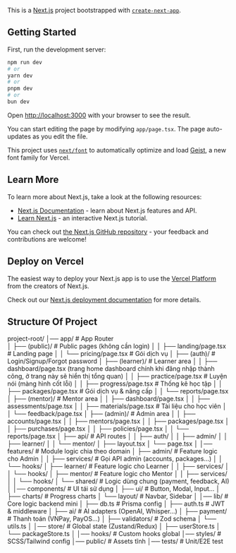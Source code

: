This is a [Next.js](https://nextjs.org) project bootstrapped with [`create-next-app`](https://nextjs.org/docs/app/api-reference/cli/create-next-app).

## Getting Started

First, run the development server:

```bash
npm run dev
# or
yarn dev
# or
pnpm dev
# or
bun dev
```

Open [http://localhost:3000](http://localhost:3000) with your browser to see the result.

You can start editing the page by modifying `app/page.tsx`. The page auto-updates as you edit the file.

This project uses [`next/font`](https://nextjs.org/docs/app/building-your-application/optimizing/fonts) to automatically optimize and load [Geist](https://vercel.com/font), a new font family for Vercel.

## Learn More

To learn more about Next.js, take a look at the following resources:

- [Next.js Documentation](https://nextjs.org/docs) - learn about Next.js features and API.
- [Learn Next.js](https://nextjs.org/learn) - an interactive Next.js tutorial.

You can check out [the Next.js GitHub repository](https://github.com/vercel/next.js) - your feedback and contributions are welcome!

## Deploy on Vercel

The easiest way to deploy your Next.js app is to use the [Vercel Platform](https://vercel.com/new?utm_medium=default-template&filter=next.js&utm_source=create-next-app&utm_campaign=create-next-app-readme) from the creators of Next.js.

Check out our [Next.js deployment documentation](https://nextjs.org/docs/app/building-your-application/deploying) for more details.

## Structure Of Project
project-root/
│── app/                              # App Router   
│   ├── (public)/                     # Public pages (không cần login)
│   │   ├── landing/page.tsx          # Landing page
│   │   └── pricing/page.tsx          # Gói dịch vụ
│   ├── (auth)/                       # Login/Signup/Forgot password
│   ├── (learner)/                    # Learner area
│   │   ├── dashboard/page.tsx        (trang home dashboard chính khi đăng nhập thành công, ở trang này sẽ hiển thị tổng quan)
│   │   ├── practice/page.tsx         # Luyện nói  (màng hình cốt lỗi)
│   │   ├── progress/page.tsx         # Thống kê học tập
│   │   ├── packages/page.tsx         # Gói dịch vụ & nâng cấp
│   │   └── reports/page.tsx
│   ├── (mentor)/                     # Mentor area
│   │   ├── dashboard/page.tsx
│   │   ├── assessments/page.tsx
│   │   ├── materials/page.tsx        # Tài liệu cho học viên
│   │   └── feedback/page.tsx
│   ├── (admin)/                      # Admin area
│   │   ├── accounts/page.tsx
│   │   ├── mentors/page.tsx
│   │   ├── packages/page.tsx
│   │   ├── purchases/page.tsx
│   │   ├── policies/page.tsx
│   │   └── reports/page.tsx
│   ├── api/                          # API routes
│   │   ├── auth/
│   │   ├── admin/
│   │   ├── learner/
│   │   └── mentor/
│   ├── layout.tsx
│   └── page.tsx
│
│── features/                         # Module logic chia theo domain
│   ├── admin/                        # Feature logic cho Admin
│   │   ├── services/                 # Gọi API admin (accounts, packages…)
│   │   └── hooks/
│   ├── learner/                      # Feature logic cho Learner
│   │   ├── services/
│   │   └── hooks/
│   ├── mentor/                       # Feature logic cho Mentor
│   │   ├── services/
│   │   └── hooks/
│   └── shared/                       # Logic dùng chung (payment, feedback, AI)
│
│── components/                       # UI tái sử dụng
│   ├── ui/                           # Button, Modal, Input…
│   ├── charts/                       # Progress charts
│   └── layout/                       # Navbar, Sidebar
│
│── lib/                              # Core logic backend mini
│   ├── db.ts                         # Prisma config
│   ├── auth.ts                       # JWT & middleware
│   ├── ai/                           # AI adapters (OpenAI, Whisper…)
│   ├── payment/                      # Thanh toán (VNPay, PayOS…)
│   ├── validators/                   # Zod schema
│   └── utils.ts
│
│── store/                            # Global state (Zustand/Redux)
│   ├── userStore.ts
│   └── packageStore.ts
│
│── hooks/                            # Custom hooks global
│── styles/                           # SCSS/Tailwind config
│── public/                           # Assets tĩnh
│── tests/                            # Unit/E2E test

